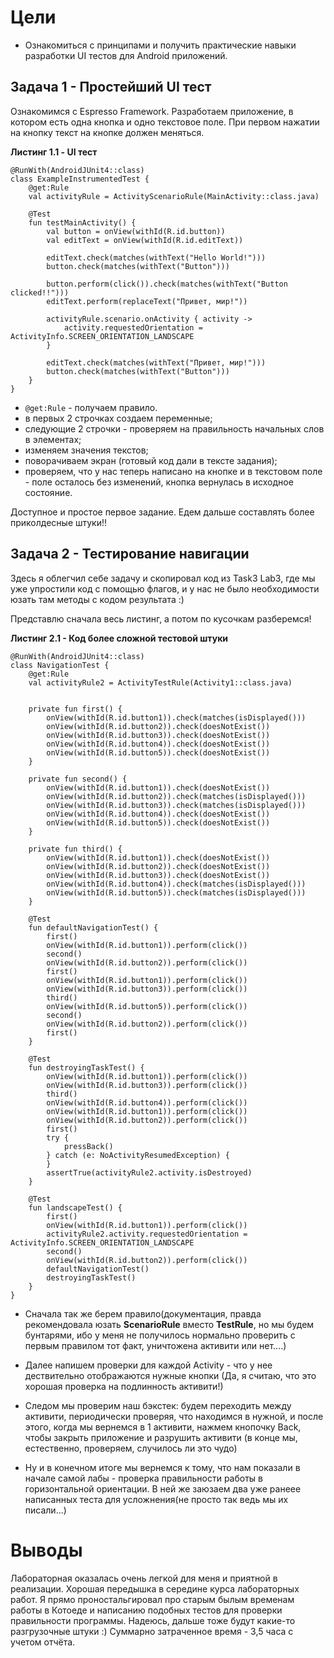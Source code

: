 # Цели

- Ознакомиться с принципами и получить практические навыки разработки UI тестов для Android приложений.

## Задача 1 - Простейший UI тест

Ознакомимся с Espresso Framework.
Разработаем приложение, в котором есть одна кнопка и одно текстовое поле.
При первом нажатии на кнопку текст на кнопке должен меняться.

__Листинг 1.1 - UI тест__

    @RunWith(AndroidJUnit4::class)
    class ExampleInstrumentedTest {
        @get:Rule
        val activityRule = ActivityScenarioRule(MainActivity::class.java)
    
        @Test
        fun testMainActivity() {
            val button = onView(withId(R.id.button))
            val editText = onView(withId(R.id.editText))
    
            editText.check(matches(withText("Hello World!")))
            button.check(matches(withText("Button")))
    
            button.perform(click()).check(matches(withText("Button clicked!!")))
            editText.perform(replaceText("Привет, мир!"))
    
            activityRule.scenario.onActivity { activity ->
                activity.requestedOrientation = ActivityInfo.SCREEN_ORIENTATION_LANDSCAPE
            }
    
            editText.check(matches(withText("Привет, мир!")))
            button.check(matches(withText("Button")))
        }
    }    



  - `@get:Rule` - получаем правило.
  - в первых 2 строчках создаем переменные;
  - следующие 2 строчки - проверяем на правильность начальных слов в элементах;
  - изменяем значения текстов;
  - поворачиваем экран (готовый код дали в тексте задания);
  - проверяем, что у нас теперь написано на кнопке и в текстовом поле - поле осталось без изменений, кнопка вернулась в исходное состояние.

Доступное и простое первое задание. Едем дальше составлять более приколдесные штуки!!

## Задача 2 - Тестирование навигации

Здесь я облегчил себе задачу и скопировал код из Task3 Lab3, где мы уже упростили код с помощью флагов,
и у нас не было необходимости юзать там методы с кодом результата :)

Представлю сначала весь листинг, а потом по кусочкам разберемся!

__Листинг 2.1 - Код более сложной тестовой штуки__

    @RunWith(AndroidJUnit4::class)
    class NavigationTest {
        @get:Rule
        val activityRule2 = ActivityTestRule(Activity1::class.java)
    
    
        private fun first() {
            onView(withId(R.id.button1)).check(matches(isDisplayed()))
            onView(withId(R.id.button2)).check(doesNotExist())
            onView(withId(R.id.button3)).check(doesNotExist())
            onView(withId(R.id.button4)).check(doesNotExist())
            onView(withId(R.id.button5)).check(doesNotExist())
        }
    
        private fun second() {
            onView(withId(R.id.button1)).check(doesNotExist())
            onView(withId(R.id.button2)).check(matches(isDisplayed()))
            onView(withId(R.id.button3)).check(matches(isDisplayed()))
            onView(withId(R.id.button4)).check(doesNotExist())
            onView(withId(R.id.button5)).check(doesNotExist())
        }
    
        private fun third() {
            onView(withId(R.id.button1)).check(doesNotExist())
            onView(withId(R.id.button2)).check(doesNotExist())
            onView(withId(R.id.button3)).check(doesNotExist())
            onView(withId(R.id.button4)).check(matches(isDisplayed()))
            onView(withId(R.id.button5)).check(matches(isDisplayed()))
        }
    
        @Test
        fun defaultNavigationTest() {
            first()
            onView(withId(R.id.button1)).perform(click())
            second()
            onView(withId(R.id.button2)).perform(click())
            first()
            onView(withId(R.id.button1)).perform(click())
            onView(withId(R.id.button3)).perform(click())
            third()
            onView(withId(R.id.button5)).perform(click())
            second()
            onView(withId(R.id.button2)).perform(click())
            first()
        }
    
        @Test
        fun destroyingTaskTest() {
            onView(withId(R.id.button1)).perform(click())
            onView(withId(R.id.button3)).perform(click())
            third()
            onView(withId(R.id.button4)).perform(click())
            onView(withId(R.id.button1)).perform(click())
            onView(withId(R.id.button2)).perform(click())
            first()
            try {
                pressBack()
            } catch (e: NoActivityResumedException) {
            }
            assertTrue(activityRule2.activity.isDestroyed)
        }
    
        @Test
        fun landscapeTest() {
            first()
            onView(withId(R.id.button1)).perform(click())
            activityRule2.activity.requestedOrientation = ActivityInfo.SCREEN_ORIENTATION_LANDSCAPE
            second()
            onView(withId(R.id.button2)).perform(click())
            defaultNavigationTest()
            destroyingTaskTest()
        }
    }

  - Сначала так же берем правило(документация, правда рекомендовала юзать __ScenarioRule__ вместо __TestRule__,
но мы будем бунтарями, ибо у меня не получилось нормально проверить с первым правилом тот факт,
уничтожена активити или нет....)

  - Далее напишем проверки для каждой Activity - что у нее дествительно отображаются нужные кнопки
(Да, я считаю, что это хорошая проверка на подлинность активити!)

  - Следом мы проверим наш бэкстек: будем переходить между активити, периодически проверяя, что находимся в нужной,
  и после этого, когда мы вернемся в 1 активити, нажмем кнопочку Back, чтобы закрыть приложение и разрушить активити
  (в конце мы, естественно, проверяем, случилось ли это чудо)
  

  - Ну и в конечном итоге мы вернемся к тому, что нам показали в начале самой лабы - 
  проверка правильности работы в горизонтальной ориентации.
  В ней же заюзаем два уже ранеее написанных теста для усложнения(не просто так ведь мы их писали...)


# Выводы

Лабораторная оказалась очень легкой для меня и приятной в реализации. Хорошая передышка в середине курса лабораторных работ.
Я прямо проностальгировал про старым былым временам работы в Котоеде и написанию подобных тестов
для проверки правильности программы.
Надеюсь, дальше тоже будут какие-то разгрузочные штуки :)
Суммарно затраченное время - 3,5 часа с учетом отчёта. 
